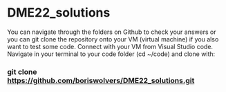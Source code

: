 # DME22_solutions

You can navigate through the folders on Github to check your answers or you can git clone the repository onto your VM (virtual machine) if you also want to test some code.
Connect with your VM from Visual Studio code. Navigate in your terminal to your code folder (cd ~/code) and clone with:

### git clone https://github.com/boriswolvers/DME22_solutions.git
